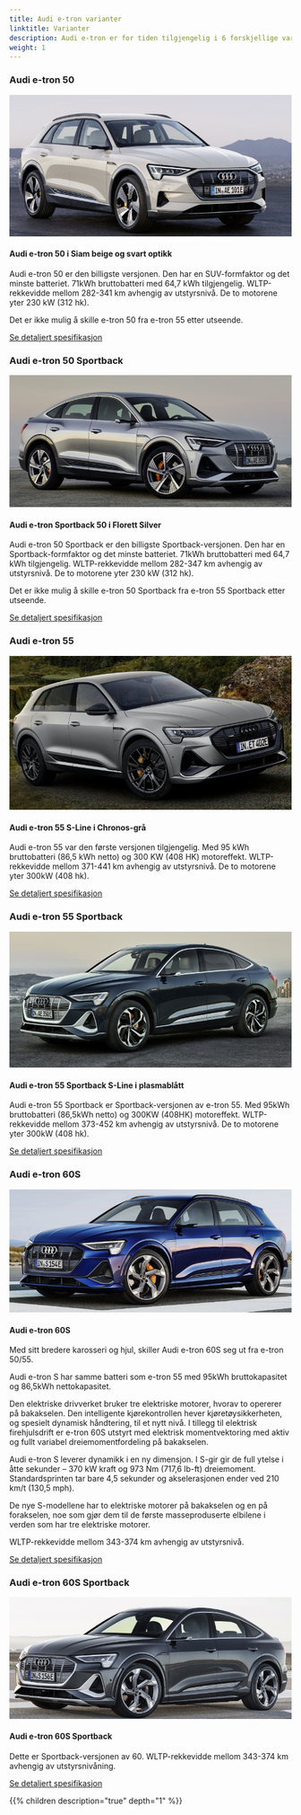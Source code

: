 ```yaml
---
title: Audi e-tron varianter
linktitle: Varianter
description: Audi e-tron er for tiden tilgjengelig i 6 forskjellige varianter. Her finner du hvilke som er tilgjengelige.
weight: 1
---
```

<!-- markdownlint-disable MD033 -->

### Audi e-tron 50

<figur>
    <a href="audi-e-tron-50.jpg">
        <img src="audi-e-tron-50s.jpg" alt="Audi e-tron 50 i Siam beige og svart optikk" title="Audi e-tron 50 i Siam beige og svart optikk">
    </a>
    <figcaption><h4>Audi e-tron 50 i Siam beige og svart optikk</h4></figcaption>
</figur>

Audi e-tron 50 er den billigste versjonen. Den har en SUV-formfaktor og det minste batteriet.
71kWh bruttobatteri med 64,7 kWh tilgjengelig. WLTP-rekkevidde mellom 282-341 km avhengig av utstyrsnivå. De to motorene yter 230 kW (312 hk).

Det er ikke mulig å skille e-tron 50 fra e-tron 55 etter utseende.

[Se detaljert spesifikasjon](/models/e-tron/specifications/#audi-e-tron-50)

### Audi e-tron 50 Sportback

<figur>
    <a href="audi-e-tron-50-sportback.jpg">
        <img src="audi-e-tron-50-sportbacks.jpg" alt="Audi e-tron Sportback 50 i Florett Silver" title="Audi e-tron Sportback 50 i Florett Silver">
    </a>
    <figcaption><h4>Audi e-tron Sportback 50 i Florett Silver</h4></figcaption>
</figur>


Audi e-tron 50 Sportback er den billigste Sportback-versjonen. Den har en Sportback-formfaktor og det minste batteriet.
71kWh bruttobatteri med 64,7 kWh tilgjengelig. WLTP-rekkevidde mellom 282-347 km avhengig av utstyrsnivå. De to motorene yter 230 kW (312 hk).

Det er ikke mulig å skille e-tron 50 Sportback fra e-tron 55 Sportback etter utseende.

[Se detaljert spesifikasjon](/models/e-tron/specifications/#audi-e-tron-50-sportback)

### Audi e-tron 55

<figur>
    <a href="audi-e-tron-55.jpg">
        <img src="audi-e-tron-55s.jpg" alt="Audi e-tron 55 S-Line i Chronos grå" title="Audi e-tron 55 S-Line i Chronos grå">
    </a>
    <figcaption><h4>Audi e-tron 55 S-Line i Chronos-grå</h4></figcaption>
</figur>


Audi e-tron 55 var den første versjonen tilgjengelig. Med 95 kWh bruttobatteri (86,5 kWh netto) og 300 KW (408 HK) motoreffekt.
WLTP-rekkevidde mellom 371-441 km avhengig av utstyrsnivå. De to motorene yter 300kW (408 hk).

[Se detaljert spesifikasjon](/models/e-tron/specifications/#audi-e-tron-55)

### Audi e-tron 55 Sportback

<figur>
    <a href="audi-e-tron-55-sportback.jpg">
        <img src="audi-e-tron-55-sportbacks.jpg" alt="Audi e-tron 55 Sportback S-Line i plasmablå" title="Audi e-tron 55 Sportback S-Line i plasmablå">
    </a>
    <figcaption><h4>Audi e-tron 55 Sportback S-Line i plasmablått</h4></figcaption>
</figur>

Audi e-tron 55 Sportback er Sportback-versjonen av e-tron 55. Med 95kWh bruttobatteri (86,5kWh netto) og 300KW (408HK) motoreffekt.
WLTP-rekkevidde mellom 373-452 km avhengig av utstyrsnivå. De to motorene yter 300kW (408 hk).

[Se detaljert spesifikasjon](/models/e-tron/specifications/#audi-e-tron-55-sportback)

### Audi e-tron 60S

<figur>
    <a href="audi-e-tron-s.jpg">
        <img src="audi-e-tron-ss.jpg" alt="Audi e-tron 60S" title="Audi e-tron 60S">
    </a>
    <figcaption><h4>Audi e-tron 60S</h4></figcaption>
</figur>

Med sitt bredere karosseri og hjul, skiller Audi e-tron 60S seg ut fra e-tron 50/55.

Audi e-tron S har samme batteri som e-tron 55 med 95kWh bruttokapasitet og 86,5kWh nettokapasitet.

Den elektriske drivverket bruker tre elektriske motorer, hvorav to opererer på bakakselen. Den intelligente kjørekontrollen hever kjøretøysikkerheten, og spesielt dynamisk håndtering, til et nytt nivå. I tillegg til elektrisk firehjulsdrift er e-tron 60S utstyrt med elektrisk momentvektoring med aktiv og fullt variabel dreiemomentfordeling på bakakselen.

Audi e-tron S leverer dynamikk i en ny dimensjon. I S-gir gir de full ytelse i åtte sekunder – 370 kW kraft og 973 Nm (717,6 lb-ft) dreiemoment.
Standardsprinten tar bare 4,5 sekunder og akselerasjonen ender ved 210 km/t (130,5 mph).

De nye S-modellene har to elektriske motorer på bakakselen og en på forakselen, noe som gjør dem til de første masseproduserte elbilene i verden som har tre elektriske motorer.

WLTP-rekkevidde mellom 343-374 km avhengig av utstyrsnivå.

[Se detaljert spesifikasjon](/models/e-tron/specifications/#audi-e-tron-60s)

### Audi e-tron 60S Sportback

<figur>
    <a href="audi-e-tron-s-sportback.jpg">
        <img src="audi-e-tron-s-sportbacks.jpg" alt="Audi e-tron 60S Sportback" title="Audi e-tron 60S Sportback">
    </a>
    <figcaption><h4>Audi e-tron 60S Sportback</h4></figcaption>
</figur>

Dette er Sportback-versjonen av 60. WLTP-rekkevidde mellom 343-374 km avhengig av utstyrsnivåning.

[Se detaljert spesifikasjon](/models/e-tron/specifications/#audi-e-tron-60s-sportback)

{{% children description="true" depth="1" %}}
